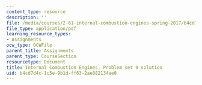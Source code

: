 ```yaml
---
content_type: resource
description: ''
file: /media/courses/2-61-internal-combustion-engines-spring-2017/b4cd7d4c1c5e9b1dff632ae882134ae0_MIT2_61S17_ps9_soln.pdf
file_type: application/pdf
learning_resource_types:
- Assignments
ocw_type: OCWFile
parent_title: Assignments
parent_type: CourseSection
resourcetype: Document
title: Internal Combustion Engines, Problem set 9 solution
uid: b4cd7d4c-1c5e-9b1d-ff63-2ae882134ae0
---
```

